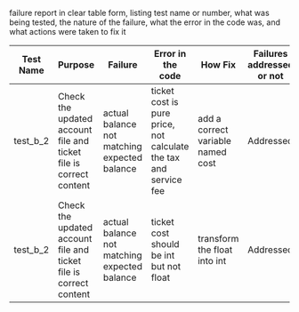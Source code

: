 failure report in clear table form, listing test name or number, what was being tested, the nature of the failure, what the error in the code was, and what actions were taken to fix it

| Test Name        | Purpose                                                                                             | Failure                                      | Error in the code                                      | How Fix                                                        | Failures addressed or not |
|-----------------------|-----------------------------------------------------------------------------------------------------|----------------------------------------------|--------------------------------------------------------|----------------------------------------------------------------|---------------------------|
| test_b_2 | Check the updated account file and ticket file is correct content | actual balance not matching expected balance | ticket cost is pure price, not calculate the tax and service fee | add a correct variable named cost | Addressed                 |
| test_b_2 | Check the updated account file and ticket file is correct content | actual balance not matching expected balance | ticket cost should be int but not float                      | transform the float into int      | Addressed                 |



